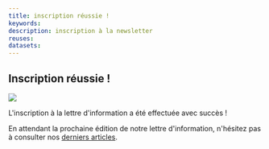 ```yaml
---
title: inscription réussie !
keywords:
description: inscription à la newsletter
reuses:
datasets:
---
```

## Inscription réussie !
![](../../img/icon-success-black.png)

L'inscription à la lettre d'information a été effectuée avec succès !

En attendant la prochaine édition de notre lettre d'information, n'hésitez pas à consulter nos [derniers articles](/fr/posts).
